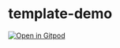 # template-demo

[![Open in Gitpod](https://gitpod.io/button/open-in-gitpod.svg)](https://gitpod.io/from-referrer/)
